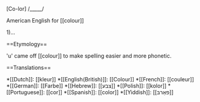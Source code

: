 [Co-lor] /_____/

American English for [[colour]]

1)...

==Etymology==

'u' came off [[colour]] to make spelling easier and more phonetic.

==Translations==

*[[Dutch]]: [[kleur]]
*[[English(British)]]: [[Colour]]
*[[French]]: [[couleur]]
*[[German]]: [[Farbe]]
*[[Hebrew]]: [[צבע]]
*[[Polish]]: [[kolor]]
*[[Portuguese]]: [[cor]]
*[[Spanish]]: [[color]]
*[[Yiddish]]: [[פאַרבּ]]